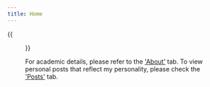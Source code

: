 ```yaml
---
title: Home
---
```


{{<figure src="/images/self.jpg" title="Welcome to my homepage! My name is Zhenting HE." width="360">}}

For academic details, please refer to the <a href='https://www.zhentinghe.com/en/about/' target="_blank">'About'</a > tab. To view personal posts that reflect my personality, please check the <a href='https://www.zhentinghe.com/en/posts/' target="_blank">'Posts'</a > tab.

